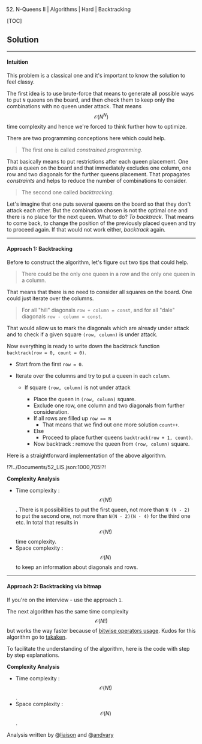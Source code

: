 52. N-Queens II | Algorithms | Hard | Backtracking

[TOC]

## Solution

---

#### Intuition

This problem is a classical one and 
it's important to know the solution to feel classy.

The first idea is to use brute-force 
that means to generate all possible ways to put `N` queens on the board,
and then check them to keep only the combinations 
with no queen under attack. 
That means $$\mathcal{O}(N^N)$$ time complexity
and hence we're forced to think further how to optimize.

There are two programming conceptions here which could
help.

> The first one is called _constrained programming_. 

That basically means
to put restrictions after each queen placement. One puts a queen on the 
board and that immediately excludes one column, one row and 
two diagonals for the further queens placement. That propagates 
_constraints_ and helps to reduce the number of combinations to consider.



> The second one called _backtracking_. 

Let's imagine that one 
puts several queens on the board so that they don't attack each other. 
But the combination chosen is not the optimal one and there is no place
for the next queen. What to do? _To backtrack_. That means to come back,
to change the position of the previously placed queen and try 
to proceed again. If that would not work either, _backtrack_ again.






---
#### Approach 1: Backtracking

Before to construct the algorithm, 
let's figure out two tips that could
help.

> There could be the only one queen in a row and the only one queen
in a column.

That means that there is no need to consider all squares on the 
board. One could just iterate over the columns.

> For all "hill" diagonals `row + column = const`, 
and for all "dale" diagonals `row - column = const`.  

That would allow us to mark the diagonals which are already under 
attack and to check if a given square `(row, column)` is under attack.



Now everything is ready to write down the backtrack function 
`backtrack(row = 0, count = 0)`.

* Start from the first `row = 0`. 
* Iterate over the columns and try to put a queen in each `column`.

    * If square `(row, column)` is not under attack
        
        * Place the queen in `(row, column)` square.
        * Exclude one row, one column and two diagonals from further 
        consideration.
        * If all rows are filled up `row == N`
            * That means that we find out one more solution `count++`.
        * Else
            * Proceed to place further queens `backtrack(row + 1, count)`.
        * Now backtrack : remove the queen from `(row, column)` square.
        
Here is a straightforward implementation of the above algorithm.  


!?!../Documents/52_LIS.json:1000,705!?!



**Complexity Analysis**

* Time complexity : $$\mathcal{O}(N!)$$. There is `N` possibilities to put 
the first queen, not more than `N (N - 2)` to put the second one,
not more than `N(N - 2)(N - 4)` for the third one etc. In total that
results in $$\mathcal{O}(N!)$$ time complexity.
* Space complexity : $$\mathcal{O}(N)$$ to keep an information about 
diagonals and rows. 




---
#### Approach 2: Backtracking via bitmap

If you're on the interview - use the approach `1`. 

The next algorithm has the same time complexity $$\mathcal{O}(N!)$$
but works the way faster 
because of [bitwise operators usage](https://wiki.python.org/moin/BitwiseOperators). 
Kudos for this algorithm go to [takaken](http://www.ic-net.or.jp/home/takaken/e/queen/).

To facilitate the understanding of the algorithm,
here is the code with step by step explanations.  



**Complexity Analysis**

* Time complexity : $$\mathcal{O}(N!)$$. 
* Space complexity : $$\mathcal{O}(N)$$.

Analysis written by @[liaison](https://leetcode.com/liaison/)
and @[andvary](https://leetcode.com/andvary/)

